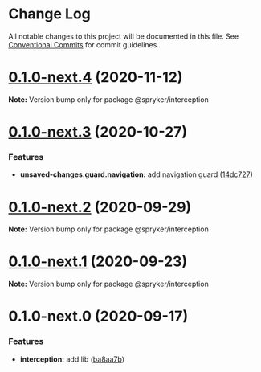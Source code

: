 # Change Log

All notable changes to this project will be documented in this file.
See [Conventional Commits](https://conventionalcommits.org) for commit guidelines.

# [0.1.0-next.4](https://github.com/spryker/ui-components/compare/@spryker/interception@0.1.0-next.3...@spryker/interception@0.1.0-next.4) (2020-11-12)

**Note:** Version bump only for package @spryker/interception





# [0.1.0-next.3](https://github.com/spryker/ui-components/compare/@spryker/interception@0.1.0-next.2...@spryker/interception@0.1.0-next.3) (2020-10-27)


### Features

* **unsaved-changes.guard.navigation:** add navigation guard ([14dc727](https://github.com/spryker/ui-components/commit/14dc727deef3e177099b5cca729eb4cb56135741))





# [0.1.0-next.2](https://github.com/spryker/ui-components/compare/@spryker/interception@0.1.0-next.1...@spryker/interception@0.1.0-next.2) (2020-09-29)

**Note:** Version bump only for package @spryker/interception





# [0.1.0-next.1](https://github.com/spryker/ui-components/compare/@spryker/interception@0.1.0-next.0...@spryker/interception@0.1.0-next.1) (2020-09-23)

**Note:** Version bump only for package @spryker/interception





# 0.1.0-next.0 (2020-09-17)


### Features

* **interception:** add lib ([ba8aa7b](https://github.com/spryker/ui-components/commit/ba8aa7b3e65f7b463aa8f93d8c9eeabe53f45909))
